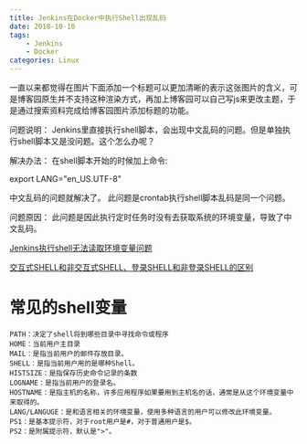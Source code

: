```yaml
---
title: Jenkins在Docker中执行Shell出现乱码
date: 2018-10-10
tags:
    - Jenkins
    - Docker
categories: Linux
---
```


一直以来都觉得在图片下面添加一个标题可以更加清晰的表示这张图片的含义，可是博客园原生并不支持这种渲染方式，再加上博客园可以自己写js来更改主题，于是通过搜索资料完成给博客园图片添加标题的功能。

<!-- more -->

问题说明：
Jenkins里直接执行shell脚本，会出现中文乱码的问题。但是单独执行shell脚本又是没问题。这个怎么办呢？

解决办法：
在shell脚本开始的时候加上命令:

export LANG="en_US.UTF-8"

中文乱码的问题就解决了。 此问题是crontab执行shell脚本乱码是同一个问题。


问题原因：
此问题是因此执行定时任务时没有去获取系统的环境变量，导致了中文乱码。

[Jenkins执行shell无法读取环境变量问题](https://my.oschina.net/mrpei123/blog/1821380)

[交互式SHELL和非交互式SHELL、登录SHELL和非登录SHELL的区别](https://blog.csdn.net/wisgood/article/details/52043522)


# 常见的shell变量

```
PATH：决定了shell将到哪些目录中寻找命令或程序
HOME：当前用户主目录
MAIL：是指当前用户的邮件存放目录。
SHELL：是指当前用户用的是哪种Shell。
HISTSIZE：是指保存历史命令记录的条数
LOGNAME：是指当前用户的登录名。
HOSTNAME：是指主机的名称，许多应用程序如果要用到主机名的话，通常是从这个环境变量中来取得的。
LANG/LANGUGE：是和语言相关的环境变量，使用多种语言的用户可以修改此环境变量。
PS1：是基本提示符，对于root用户是#，对于普通用户是$。
PS2：是附属提示符，默认是">"。
```
